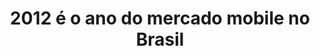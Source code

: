 ---
layout: redirect
category: blog caelum
title: 2012 é o ano do mercado mobile no Brasil
originalURI: http://blog.caelum.com.br/2012-e-o-ano-do-mercado-mobile-no-brasil/
---